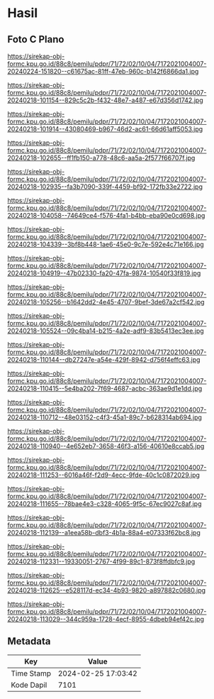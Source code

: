 # Hasil

## Foto C Plano

https://sirekap-obj-formc.kpu.go.id/88c8/pemilu/pdpr/71/72/02/10/04/7172021004007-20240224-151820--c61675ac-81ff-47eb-960c-b142f6866da1.jpg

https://sirekap-obj-formc.kpu.go.id/88c8/pemilu/pdpr/71/72/02/10/04/7172021004007-20240218-101154--829c5c2b-f432-48e7-a487-e67d356d1742.jpg

https://sirekap-obj-formc.kpu.go.id/88c8/pemilu/pdpr/71/72/02/10/04/7172021004007-20240218-101914--43080469-b967-46d2-ac61-66d61aff5053.jpg

https://sirekap-obj-formc.kpu.go.id/88c8/pemilu/pdpr/71/72/02/10/04/7172021004007-20240218-102655--ff1fb150-a778-48c6-aa5a-2f577f66707f.jpg

https://sirekap-obj-formc.kpu.go.id/88c8/pemilu/pdpr/71/72/02/10/04/7172021004007-20240218-102935--fa3b7090-339f-4459-bf92-172fb33e2722.jpg

https://sirekap-obj-formc.kpu.go.id/88c8/pemilu/pdpr/71/72/02/10/04/7172021004007-20240218-104058--74649ce4-f576-4fa1-b4bb-eba90e0cd698.jpg

https://sirekap-obj-formc.kpu.go.id/88c8/pemilu/pdpr/71/72/02/10/04/7172021004007-20240218-104339--3bf8b448-1ae6-45e0-9c7e-592e4c71e166.jpg

https://sirekap-obj-formc.kpu.go.id/88c8/pemilu/pdpr/71/72/02/10/04/7172021004007-20240218-104919--47b02330-fa20-47fa-9874-10540f33f819.jpg

https://sirekap-obj-formc.kpu.go.id/88c8/pemilu/pdpr/71/72/02/10/04/7172021004007-20240218-105256--b1642dd2-4e45-4707-9bef-3de67a2cf542.jpg

https://sirekap-obj-formc.kpu.go.id/88c8/pemilu/pdpr/71/72/02/10/04/7172021004007-20240218-105524--09c4ba14-b215-4a2e-adf9-83b5413ec3ee.jpg

https://sirekap-obj-formc.kpu.go.id/88c8/pemilu/pdpr/71/72/02/10/04/7172021004007-20240218-110144--db27247e-a54e-429f-8942-d756f4effc63.jpg

https://sirekap-obj-formc.kpu.go.id/88c8/pemilu/pdpr/71/72/02/10/04/7172021004007-20240218-110415--5e4ba202-7f69-4687-acbc-363ae9d1e1dd.jpg

https://sirekap-obj-formc.kpu.go.id/88c8/pemilu/pdpr/71/72/02/10/04/7172021004007-20240218-110712--48e03152-c4f3-45a1-89c7-b628314ab694.jpg

https://sirekap-obj-formc.kpu.go.id/88c8/pemilu/pdpr/71/72/02/10/04/7172021004007-20240218-110940--4e652eb7-3658-46f3-a156-40610e8ccab5.jpg

https://sirekap-obj-formc.kpu.go.id/88c8/pemilu/pdpr/71/72/02/10/04/7172021004007-20240218-111253--6016a46f-f2d9-4ecc-9fde-40c1c0872029.jpg

https://sirekap-obj-formc.kpu.go.id/88c8/pemilu/pdpr/71/72/02/10/04/7172021004007-20240218-111655--78bae4e3-c328-4065-9f5c-67ec9027c8af.jpg

https://sirekap-obj-formc.kpu.go.id/88c8/pemilu/pdpr/71/72/02/10/04/7172021004007-20240218-112139--a1eea58b-dbf3-4b1a-88a4-e07333f62bc8.jpg

https://sirekap-obj-formc.kpu.go.id/88c8/pemilu/pdpr/71/72/02/10/04/7172021004007-20240218-112331--19330051-2767-4f99-89c1-873f8ffdbfc9.jpg

https://sirekap-obj-formc.kpu.go.id/88c8/pemilu/pdpr/71/72/02/10/04/7172021004007-20240218-112625--e528117d-ec34-4b93-9820-a897882c0680.jpg

https://sirekap-obj-formc.kpu.go.id/88c8/pemilu/pdpr/71/72/02/10/04/7172021004007-20240218-113029--344c959a-1728-4ecf-8955-4dbeb94ef42c.jpg


## Metadata

| Key        | Value               |
| ---------- | ------------------- |
| Time Stamp | 2024-02-25 17:03:42 |
| Kode Dapil | 7101                |



